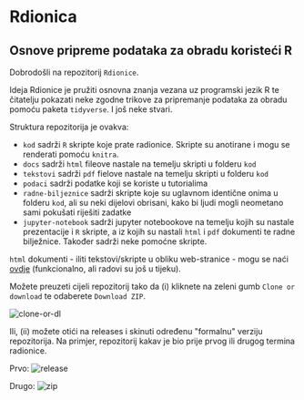 # Rdionica
## Osnove pripreme podataka za obradu koristeći R

Dobrodošli na repozitorij `Rdionice`.

Ideja Rdionice je pružiti osnovna znanja vezana uz programski jezik R te
čitatelju pokazati neke zgodne trikove za pripremanje podataka za obradu pomoću
paketa `tidyverse`. I još neke stvari.

Struktura repozitorija je ovakva:
- `kod` sadrži `R` skripte koje prate radionice. Skripte su anotirane i mogu se
    renderati pomoću `knitra`.
- `docs` sadrži `html` fileove nastale na temelju skripti u folderu `kod`
- `tekstovi` sadrži `pdf` fielove nastale na temelju skripti u folderu `kod`
- `podaci` sadrži podatke koji se koriste u tutorialima
- `radne-biljeznice` sadrži skripte koje su uglavnom identične onima u folderu
    `kod`, ali su neki dijelovi obrisani, kako bi ljudi mogli neometano sami
    pokušati riješiti zadatke
- `jupyter-notebook` sadrži jupyter notebookove na temelju kojih su nastale
    prezentacije i `R` skripte, a iz kojih su nastali `html` i `pdf` dokumenti
    te radne bilježnice. Također sadrži neke pomoćne skripte.

`html` dokumenti - iliti tekstovi/skripte u obliku web-stranice - mogu se naći [ovdje](https://vdeni.github.io/rdionica/) (funkcionalno, ali radovi su još u tijeku).

Možete preuzeti cijeli repozitorij tako da (i) kliknete na zeleni gumb `Clone or
download` te odaberete `Download ZIP`.

![clone-or-dl]()

Ili, (ii) možete otići na releases i skinuti određenu "formalnu" verziju
repozitorija. Na primjer, repozitorij kakav je bio prije prvog ili drugog
termina radionice.

Prvo:
![release]()

Drugo:
![zip]()
